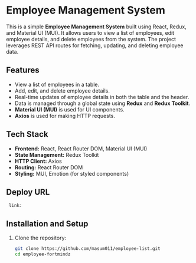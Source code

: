 # Employee Management System

This is a simple **Employee Management System** built using React, Redux, and Material UI (MUI). It allows users to view a list of employees, edit employee details, and delete employees from the system. The project leverages REST API routes for fetching, updating, and deleting employee data.

## Features

- View a list of employees in a table.
- Add, edit, and delete employee details.
- Real-time updates of employee details in both the table and the header.
- Data is managed through a global state using **Redux** and **Redux Toolkit**.
- **Material UI (MUI)** is used for UI components.
- **Axios** is used for making HTTP requests.

## Tech Stack

- **Frontend:** React, React Router DOM, Material UI (MUI)
- **State Management:** Redux Toolkit
- **HTTP Client:** Axios
- **Routing:** React Router DOM
- **Styling:** MUI, Emotion (for styled components)

## Deploy URL
     link: 
     
## Installation and Setup

1. Clone the repository:

   ```bash
   git clone https://github.com/masum011/employee-list.git
   cd employee-fortmindz
